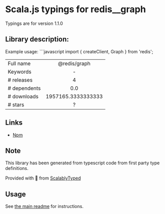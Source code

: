 
# Scala.js typings for redis__graph

Typings are for version 1.1.0

## Library description:
Example usage: ```javascript import { createClient, Graph } from 'redis';

|                    |                 |
| ------------------ | :-------------: |
| Full name          | @redis/graph |
| Keywords           | - |
| # releases         | 4 |
| # dependents       | 0.0 |
| # downloads        | 1957165.3333333333 |
| # stars            | ? |

## Links
- [Npm](https://www.npmjs.com/package/%40redis%2Fgraph)
    


## Note
This library has been generated from typescript code from first party type definitions.

Provided with :purple_heart: from [ScalablyTyped](https://github.com/oyvindberg/ScalablyTyped)

## Usage
See [the main readme](../../readme.md) for instructions.


